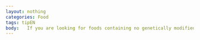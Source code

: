 ```yaml
---
layout: nothing
categories: Food
tags: tipEN
body: 	If you are looking for foods containing no genetically modified ingredients, buy organic products. They are labelled with the following marks:
---
```

